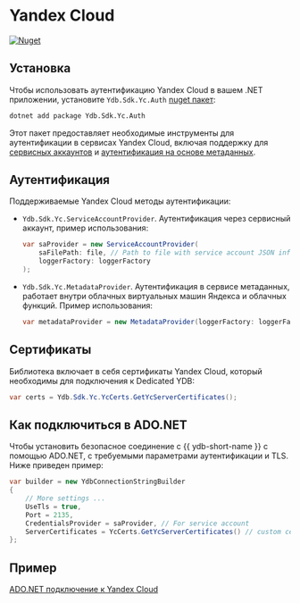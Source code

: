 # Yandex Cloud

[![Nuget](https://img.shields.io/nuget/v/Ydb.Sdk.Yc.Auth)](https://www.nuget.org/packages/Ydb.Sdk.Yc.Auth/)

## Установка

Чтобы использовать аутентификацию Yandex Cloud в вашем .NET приложении, установите `Ydb.Sdk.Yc.Auth` [nuget пакет](https://www.nuget.org/packages/Ydb.Sdk.Yc.Auth/):

```bash
dotnet add package Ydb.Sdk.Yc.Auth
```

Этот пакет предоставляет необходимые инструменты для аутентификации в сервисах Yandex Cloud, включая поддержку для [сервисных аккаунтов](https://yandex.cloud/ru/docs/iam/concepts/users/service-accounts) и [аутентификация на основе метаданных](https://yandex.cloud/ru/docs/compute/operations/vm-connect/auth-inside-vm).

## Аутентификация

Поддерживаемые Yandex Cloud методы аутентификации:

- `Ydb.Sdk.Yc.ServiceAccountProvider`. Аутентификация через сервисный аккаунт, пример использования:
    
    ```c#
    var saProvider = new ServiceAccountProvider(
        saFilePath: file, // Path to file with service account JSON info
        loggerFactory: loggerFactory
    );
    ```

- `Ydb.Sdk.Yc.MetadataProvider`. Аутентификация в сервисе метаданных, работает внутри облачных виртуальных машин Яндекса и облачных функций. Пример использования:
    
    ```c#
    var metadataProvider = new MetadataProvider(loggerFactory: loggerFactory);
    ```

## Сертификаты

Библиотека включает в себя сертификаты Yandex Cloud, который необходимы для подключения к Dedicated YDB:

```c#
var certs = Ydb.Sdk.Yc.YcCerts.GetYcServerCertificates();
```

## Как подключиться в ADO.NET

Чтобы установить безопасное соединение с {{ ydb-short-name }} с помощью ADO.NET, с требуемыми параметрами аутентификации и TLS. Ниже приведен пример:

```c#
var builder = new YdbConnectionStringBuilder
{
    // More settings ...
    UseTls = true,
    Port = 2135,
    CredentialsProvider = saProvider, // For service account
    ServerCertificates = YcCerts.GetYcServerCertificates() // custom certificates Yandex Cloud
};
```

## Пример

[ADO.NET подключение к Yandex Cloud](https://github.com/ydb-platform/ydb-dotnet-sdk/tree/main/examples/src/YC)
